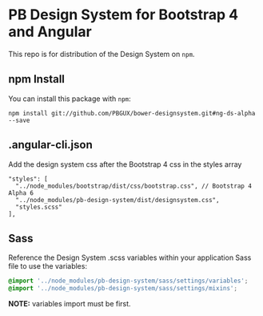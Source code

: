 # PB Design System for Bootstrap 4 and Angular

This repo is for distribution of the Design System on `npm`. 

## npm Install
You can install this package with `npm`:

```shell
npm install git://github.com/PBGUX/bower-designsystem.git#ng-ds-alpha --save
```

## .angular-cli.json
Add the design system css after the Bootstrap 4 css in the styles array

```
"styles": [
  "../node_modules/bootstrap/dist/css/bootstrap.css", // Bootstrap 4 Alpha 6
  "../node_modules/pb-design-system/dist/designsystem.css",
  "styles.scss"
],
```


## Sass
Reference the Design System .scss variables within your application Sass file to use the variables:

```scss
@import '../node_modules/pb-design-system/sass/settings/variables';
@import '../node_modules/pb-design-system/sass/settings/mixins';
```

**NOTE:** variables import must be first.
